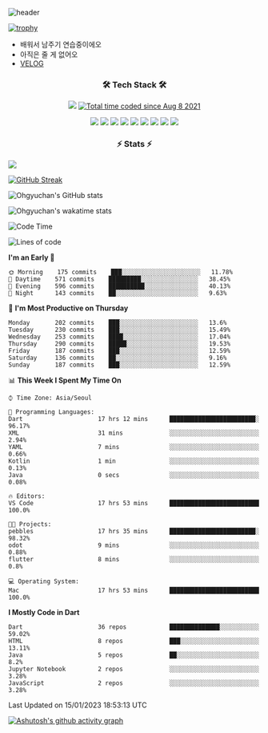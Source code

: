 <!--
**Ohgyuchan/Ohgyuchan** is a ✨ _special_ ✨ repository because its `README.md` (this file) appears on your GitHub profile.

Here are some ideas to get you started:

- 🔭 I’m currently working on ...
- 🌱 I’m currently learning ...
- 👯 I’m looking to collaborate on ...
- 🤔 I’m looking for help with ...
- 💬 Ask me about ...
- 📫 How to reach me: ...
- 😄 Pronouns: ...
- ⚡ Fun fact: ...
-->
![header](https://capsule-render.vercel.app/api?type=soft&color=auto&height=150&section=header&text=Ohgyuchan&fontSize=80&animation=twinkling)

[![trophy](https://github-profile-trophy.vercel.app/?username=Ohgyuchan&column=-1)](https://github.com/ryo-ma/github-profile-trophy)

<!-- ### Hi there 👋 -->
  * 배워서 남주기 연습중이에오
  * 아직은 줄 게 없어오
  * [VELOG](https://velog.io/@terman)



<h3 align="center"><b>🛠 Tech Stack 🛠</b></h3>

<p align="center">
<a href="https://hits.seeyoufarm.com"><img src="https://hits.seeyoufarm.com/api/count/incr/badge.svg?url=https%3A%2F%2Fgithub.com%2FOhgyuchan&count_bg=%2379C83D&title_bg=%23555555&icon=&icon_color=%23E7E7E7&title=visitors+%F0%9F%99%8C&edge_flat=false"/></a> <a href="https://wakatime.com/@9d35e6a9-2400-4e9b-b741-9597e6de1373"><img src="https://wakatime.com/badge/user/9d35e6a9-2400-4e9b-b741-9597e6de1373.svg" alt="Total time coded since Aug 8 2021" /></a></p>


<p align="center">
<img src="https://img.shields.io/badge/HTML5-E34F26?style=flat-square&logo=HTML5&logoColor=white"/></a>
<img src="https://img.shields.io/badge/CSS3-1572B6?style=flat-square&logo=CSS3&logoColor=white"/></a>
<img src="https://img.shields.io/badge/JavaScript-F7DF1E?style=flat-square&logo=JavaScript&logoColor=white"/></a>
<!-- <img src="https://img.shields.io/badge/Node.js-339933?style=flat-square&logo=Node.js&logoColor=white"/></a> &nbsp -->
<img src="https://img.shields.io/badge/Android-3DDC84?style=flat-square&logo=Android&logoColor=white"/></a> 
<img src="https://img.shields.io/badge/Flutter-02569B?style=flat-square&logo=Flutter&logoColor=white"></a> 
<img src="https://img.shields.io/badge/Dart-0175C2?style=flat-square&logo=Dart&logoColor=white"></a> 
<!-- <img src="https://img.shields.io/badge/R-0175C2?style=flat-square&logo=R&logoColor=white"></a> &nbsp -->
<!-- <img src="https://img.shields.io/badge/MongoDB-47A248?style=flat-square&logo=MongoDB&logoColor=white"/></a> &nbsp -->
<!-- <img src="https://img.shields.io/badge/MySQL-4479A1?style=flat-square&logo=MySQL&logoColor=white"/></a> &nbsp -->
<img src="https://img.shields.io/badge/c++-00599C?style=flat-square&logo=c%2B%2B&logoColor=white"/></a> 
<img src="https://img.shields.io/badge/python-0175C2?style=flat-square&logo=python&logoColor=white"></a> 
<img src="https://img.shields.io/badge/github-181717?style=flat-square&logo=github&logoColor=white"></a> 
<!-- <img src="https://img.shields.io/badge/unity-FCC624?style=flat-square&logo=unity&logoColor=black"></a>  -->
<!-- <img src="https://img.shields.io/badge/Amazon AWS-232F3E?style=flat-square&logo=Amazon%20AWS&logoColor=white"/></a> &nbsp -->
</p></b>

<h3 align="center"><b>⚡️ Stats ⚡️</b></h3>

<!--OPGC-->
<a href="https://opgc.me/#/users/Ohgyuchan" target="_blank"><img src="https://api.opgc.me/githubs/users/Ohgyuchan/tag/?theme=rainbow" /></a>  

[![GitHub Streak](https://github-readme-streak-stats.herokuapp.com?user=Ohgyuchan)](https://git.io/streak-stats)

![Ohgyuchan's GitHub stats](https://github-readme-stats.vercel.app/api?username=Ohgyuchan&include_all_commits=true&count_private=true&theme=buefy)

![Ohgyuchan's wakatime stats](https://github-readme-stats.vercel.app/api/wakatime?username=TermanOh&layout=compact&theme=buefy)
  
<!--START_SECTION:waka-->
![Code Time](http://img.shields.io/badge/Code%20Time-918%20hrs%2057%20mins-blue)

![Lines of code](https://img.shields.io/badge/From%20Hello%20World%20I%27ve%20Written-2%20Million%20lines%20of%20code-blue)

**I'm an Early 🐤** 

```text
🌞 Morning    175 commits    ███░░░░░░░░░░░░░░░░░░░░░░   11.78% 
🌆 Daytime    571 commits    █████████░░░░░░░░░░░░░░░░   38.45% 
🌃 Evening    596 commits    ██████████░░░░░░░░░░░░░░░   40.13% 
🌙 Night      143 commits    ██░░░░░░░░░░░░░░░░░░░░░░░   9.63%

```
📅 **I'm Most Productive on Thursday** 

```text
Monday       202 commits    ███░░░░░░░░░░░░░░░░░░░░░░   13.6% 
Tuesday      230 commits    ███░░░░░░░░░░░░░░░░░░░░░░   15.49% 
Wednesday    253 commits    ████░░░░░░░░░░░░░░░░░░░░░   17.04% 
Thursday     290 commits    █████░░░░░░░░░░░░░░░░░░░░   19.53% 
Friday       187 commits    ███░░░░░░░░░░░░░░░░░░░░░░   12.59% 
Saturday     136 commits    ██░░░░░░░░░░░░░░░░░░░░░░░   9.16% 
Sunday       187 commits    ███░░░░░░░░░░░░░░░░░░░░░░   12.59%

```


📊 **This Week I Spent My Time On** 

```text
⌚︎ Time Zone: Asia/Seoul

💬 Programming Languages: 
Dart                     17 hrs 12 mins      ████████████████████████░   96.17% 
XML                      31 mins             ░░░░░░░░░░░░░░░░░░░░░░░░░   2.94% 
YAML                     7 mins              ░░░░░░░░░░░░░░░░░░░░░░░░░   0.66% 
Kotlin                   1 min               ░░░░░░░░░░░░░░░░░░░░░░░░░   0.13% 
Java                     0 secs              ░░░░░░░░░░░░░░░░░░░░░░░░░   0.08%

🔥 Editors: 
VS Code                  17 hrs 53 mins      █████████████████████████   100.0%

🐱‍💻 Projects: 
pebbles                  17 hrs 35 mins      ████████████████████████░   98.32% 
odot                     9 mins              ░░░░░░░░░░░░░░░░░░░░░░░░░   0.88% 
flutter                  8 mins              ░░░░░░░░░░░░░░░░░░░░░░░░░   0.8%

💻 Operating System: 
Mac                      17 hrs 53 mins      █████████████████████████   100.0%

```

**I Mostly Code in Dart** 

```text
Dart                     36 repos            ██████████████░░░░░░░░░░░   59.02% 
HTML                     8 repos             ███░░░░░░░░░░░░░░░░░░░░░░   13.11% 
Java                     5 repos             ██░░░░░░░░░░░░░░░░░░░░░░░   8.2% 
Jupyter Notebook         2 repos             ░░░░░░░░░░░░░░░░░░░░░░░░░   3.28% 
JavaScript               2 repos             ░░░░░░░░░░░░░░░░░░░░░░░░░   3.28%

```



 Last Updated on 15/01/2023 18:53:13 UTC
<!--END_SECTION:waka-->

[![Ashutosh's github activity graph](https://github-readme-activity-graph.cyclic.app/graph?username=Ohgyuchan&bg_color=ffffff&color=000000&line=6495ED)](https://github.com/ashutosh00710/github-readme-activity-graph)
